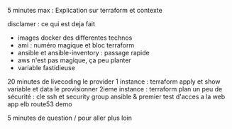 5 minutes max : Explication sur terraform et contexte

disclamer : ce qui est deja fait
* images docker des differentes technos
* ami : numéro magique et bloc terraform
* ansible et ansible-inventory :  passage rapide
* aws n'est pas magique, ça peu planter
* variable fastidieuse



20 minutes de livecoding
le provider
1 instance : terraform apply et show
variable et data
le provisionner
2ieme instance : terraform plan
un peu de sécurité : cle ssh  et security group
ansible & premier test d'acces a la web app
elb
route53
demo





5 minutes de question / pour aller plus loin